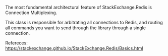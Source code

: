The most fundamental architectural feature of StackExchange.Redis is Connection Multiplexing.

This class is responsible for arbitrating all connections to Redis, and routing all commands you want to send through the library through a single connection.



Refereces: https://stackexchange.github.io/StackExchange.Redis/Basics.html
